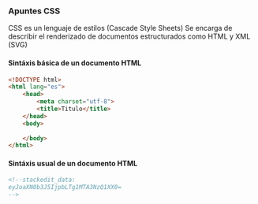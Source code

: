 ### Apuntes CSS
CSS es un lenguaje de estilos (Cascade Style Sheets) Se encarga de describir el renderizado de documentos estructurados como HTML y XML (SVG)

#### Sintáxis básica de un documento **HTML**
```html
<!DOCTYPE html>
<html lang="es">
	<head>
		<meta charset="utf-8">
		<title>Titulo</title>
	</head>
	<body>
	
	</body>
</html>
```

#### Sintáxis usual de un documento **HTML**
```html
<!--stackedit_data:
eyJoaXN0b3J5IjpbLTg1MTA3NzQ1XX0=
-->